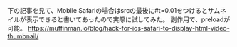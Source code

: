 下の記事を見て、Mobile Safariの場合はsrcの最後に#t=0.01をつけるとサムネイルが表示できると書いてあったので実際に試してみた。
副作用で、preloadが可能。
https://muffinman.io/blog/hack-for-ios-safari-to-display-html-video-thumbnail/